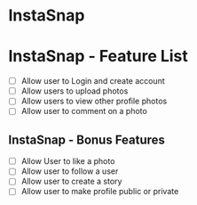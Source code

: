 # InstaSnap

InstaSnap - Feature List
=================================================================
- [ ] Allow user to Login and create account
- [ ] Allow users to upload photos
- [ ] Allow users to view other profile photos
- [ ] Allow user to comment on a photo

InstaSnap - Bonus Features
-----------------------------------------------------------------
- [ ] Allow User to like a photo
- [ ] Allow user to follow a user
- [ ] Allow user to create a story
- [ ] Allow user to make profile public or private
